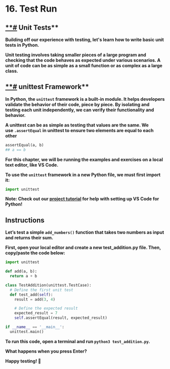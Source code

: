 # 16. Test Run

## [**#](https://www.codedex.io/intermediate-python/16-test-run#unit-tests) Unit Tests**

**Building off our experience with testing, let's learn how to write basic unit tests in Python.**

**Unit testing involves taking smaller pieces of a large program and checking that the code behaves as expected under various scenarios. A unit of code can be as simple as a small function or as complex as a large class.**

## [**#](https://www.codedex.io/intermediate-python/16-test-run#unittest-framework) unittest Framework**

**In Python, the `unittest` framework is a built-in module. It helps developers validate the behavior of their code, piece by piece. By isolating and testing each unit independently, we can verify their functionality and behavior.**

**A unittest can be as simple as testing that values are the same. We use `.assertEqual` in unittest to ensure two elements are equal to each other**

```python
assertEqual(a, b)
## a == b

```

**For this chapter, we will be running the examples and exercises on a local text editor, like VS Code.**

**To use the `unittest` framework in a new Python file, we must first import it:**

```python
import unittest

```

**Note: Check out our [project tutorial](https://www.codedex.io/projects/set-up-your-local-environment-in-python) for help with setting up VS Code for Python!**

## **Instructions**

**Let’s test a simple `add_numbers()` function that takes two numbers as input and returns their sum.**

**First, open your local editor and create a new test_addition.py file. Then, copy/paste the code below:**

```python
import unittest

def add(a, b):
  return a + b

class TestAddition(unittest.TestCase):
  # Define the first unit test
  def test_add(self):
    result = add(3, 4)

    # Define the expected result
    expected_result = 7
    self.assertEqual(result, expected_result)

if __name__ == '__main__':
  unittest.main()

```

**To run this code, open a terminal and run `python3 test_addition.py`.**

**What happens when you press Enter?**

**Happy testing! 🧪**